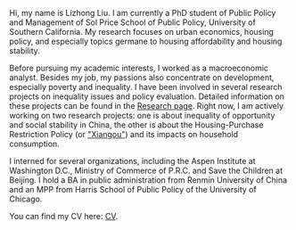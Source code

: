 
Hi, my name is Lizhong Liu. I am currently a PhD student of Public Policy and Management of Sol Price School of Public Policy, University of Southern California. My research focuses on urban economics, housing policy, and especially topics germane to housing affordability and housing stability.

Before pursuing my academic interests, I worked as a macroeconomic analyst. Besides my job, my passions also concentrate on development, especially poverty and inequality. I have been involved in several research projects on inequality issues and policy evaluation. Detailed information on these projects can be found in the [Research page](https://lizhong-liu.github.io/Research/). Right now, I am actively working on two research projects: one is about inequality of opportunity and social stability in China, the other is about the Housing-Purchase Restriction Policy (or ["Xiangou"](http://wiki.china.org.cn/wiki/index.php/Purchase_restriction_order)) and its impacts on household consumption.

I interned for several organizations, including the Aspen Institute at Washington D.C., Ministry of Commerce of P.R.C. and Save the Children at Beijing. I hold a BA in public administration from Renmin University of China and an MPP from Harris School of Public Policy of the University of Chicago.

You can find my CV here: [CV](https://docs.google.com/document/d/15npNdd2-3KdQCAHxZyWiIdroxMJ4aMkg/edit?usp=sharing&ouid=118130135352895649886&rtpof=true&sd=true).
